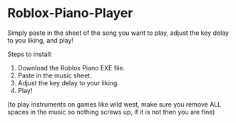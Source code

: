 # Roblox-Piano-Player
Simply paste in the sheet of the song you want to play, adjust the key delay to you liking, and play!


Steps to install:


1. Download the Roblox Piano EXE file.
2. Paste in the music sheet.
3. Adjust the key delay to your liking.
4. Play!

(to play instruments on games like wild west, make sure you remove ALL spaces in the music so nothing screws up, if it is not then you are fine)
